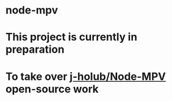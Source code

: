 # node-mpv
# This project is currently in preparation
# To take over [j-holub/Node-MPV](https://github.com/j-holub/Node-MPV) open-source work
